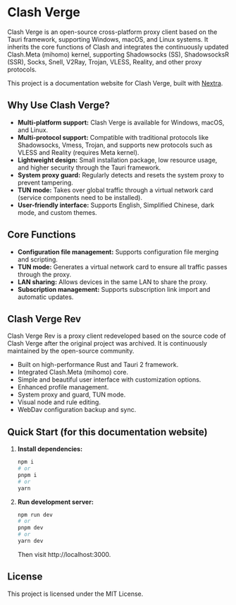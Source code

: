 # Clash Verge

Clash Verge is an open-source cross-platform proxy client based on the Tauri framework, supporting Windows, macOS, and Linux systems. It inherits the core functions of Clash and integrates the continuously updated Clash.Meta (mihomo) kernel, supporting Shadowsocks (SS), ShadowsocksR (SSR), Socks, Snell, V2Ray, Trojan, VLESS, Reality, and other proxy protocols.

This project is a documentation website for Clash Verge, built with [Nextra](https://nextra.site).

## Why Use Clash Verge?

- **Multi-platform support:** Clash Verge is available for Windows, macOS, and Linux.
- **Multi-protocol support:** Compatible with traditional protocols like Shadowsocks, Vmess, Trojan, and supports new protocols such as VLESS and Reality (requires Meta kernel).
- **Lightweight design:** Small installation package, low resource usage, and higher security through the Tauri framework.
- **System proxy guard:** Regularly detects and resets the system proxy to prevent tampering.
- **TUN mode:** Takes over global traffic through a virtual network card (service components need to be installed).
- **User-friendly interface:** Supports English, Simplified Chinese, dark mode, and custom themes.

## Core Functions

- **Configuration file management:** Supports configuration file merging and scripting.
- **TUN mode:** Generates a virtual network card to ensure all traffic passes through the proxy.
- **LAN sharing:** Allows devices in the same LAN to share the proxy.
- **Subscription management:** Supports subscription link import and automatic updates.

## Clash Verge Rev

Clash Verge Rev is a proxy client redeveloped based on the source code of Clash Verge after the original project was archived. It is continuously maintained by the open-source community.

- Built on high-performance Rust and Tauri 2 framework.
- Integrated Clash.Meta (mihomo) core.
- Simple and beautiful user interface with customization options.
- Enhanced profile management.
- System proxy and guard, TUN mode.
- Visual node and rule editing.
- WebDav configuration backup and sync.

## Quick Start (for this documentation website)

1.  **Install dependencies:**
    ```bash
    npm i 
    # or
    pnpm i
    # or
    yarn
    ```
2.  **Run development server:**
    ```bash
    npm run dev
    # or
    pnpm dev
    # or
    yarn dev
    ```
    Then visit http://localhost:3000.

## License

This project is licensed under the MIT License. 